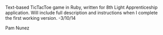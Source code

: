 Text-based TicTacToe game in Ruby, written for 8th Light Apprenticeship application. Will include full description and instructions when I complete the first working version.
-3/10/14

Pam Nunez
